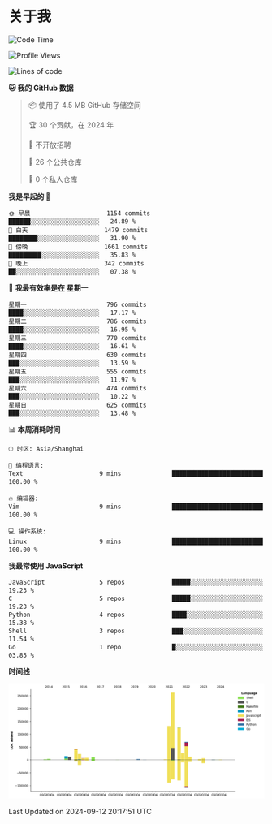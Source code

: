 # 关于我

<!--START_SECTION:waka-->
![Code Time](http://img.shields.io/badge/Code%20Time-890%20hrs%2053%20mins-blue)

![Profile Views](http://img.shields.io/badge/%E4%B8%AA%E4%BA%BA%E8%B5%84%E6%96%99%E8%A7%82%E7%9C%8B%E6%AC%A1%E6%95%B0-2-blue)

![Lines of code](https://img.shields.io/badge/%E4%BB%8E%E3%80%8CHello%20World%E3%80%8D%E8%B5%B7%E6%88%91%E5%B7%B2%E7%BB%8F%E5%86%99%E4%BA%86-763.0%20thousand%20%E8%A1%8C%E4%BB%A3%E7%A0%81-blue)

**🐱 我的 GitHub 数据** 

> 📦  使用了 4.5 MB GitHub 存储空间 
 > 
> 🏆 30 个贡献，在 2024 年
 > 
> 🚫 不开放招聘
 > 
> 📜 26 个公共仓库 
 > 
> 🔑 0 个私人仓库 
 > 
**我是早起的 🐤** 

```text
🌞 早晨                     1154 commits        ██████░░░░░░░░░░░░░░░░░░░   24.89 % 
🌆 白天                     1479 commits        ████████░░░░░░░░░░░░░░░░░   31.90 % 
🌃 傍晚                     1661 commits        █████████░░░░░░░░░░░░░░░░   35.83 % 
🌙 晚上                     342 commits         ██░░░░░░░░░░░░░░░░░░░░░░░   07.38 % 
```
📅 **我最有效率是在 星期一** 

```text
星期一                      796 commits         ████░░░░░░░░░░░░░░░░░░░░░   17.17 % 
星期二                      786 commits         ████░░░░░░░░░░░░░░░░░░░░░   16.95 % 
星期三                      770 commits         ████░░░░░░░░░░░░░░░░░░░░░   16.61 % 
星期四                      630 commits         ███░░░░░░░░░░░░░░░░░░░░░░   13.59 % 
星期五                      555 commits         ███░░░░░░░░░░░░░░░░░░░░░░   11.97 % 
星期六                      474 commits         ███░░░░░░░░░░░░░░░░░░░░░░   10.22 % 
星期日                      625 commits         ███░░░░░░░░░░░░░░░░░░░░░░   13.48 % 
```


📊 **本周消耗时间** 

```text
🕑︎ 时区: Asia/Shanghai

💬 编程语言: 
Text                     9 mins              █████████████████████████   100.00 % 

🔥 编辑器: 
Vim                      9 mins              █████████████████████████   100.00 % 

💻 操作系统: 
Linux                    9 mins              █████████████████████████   100.00 % 
```

**我最常使用 JavaScript** 

```text
JavaScript               5 repos             █████░░░░░░░░░░░░░░░░░░░░   19.23 % 
C                        5 repos             █████░░░░░░░░░░░░░░░░░░░░   19.23 % 
Python                   4 repos             ████░░░░░░░░░░░░░░░░░░░░░   15.38 % 
Shell                    3 repos             ███░░░░░░░░░░░░░░░░░░░░░░   11.54 % 
Go                       1 repo              █░░░░░░░░░░░░░░░░░░░░░░░░   03.85 % 
```



**时间线**

![Lines of Code chart](https://raw.githubusercontent.com/Arondight/Arondight/master/assets/bar_graph.png)


 Last Updated on 2024-09-12 20:17:51 UTC
<!--END_SECTION:waka-->

